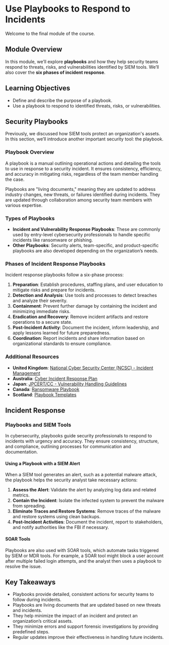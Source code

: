 # **Use Playbooks to Respond to Incidents**

Welcome to the final module of the course.

## **Module Overview**

 In this module, we’ll explore **playbooks** and how they help security teams respond to threats, risks, and vulnerabilities identified by SIEM tools. We’ll also cover the **six phases of incident response**.

## **Learning Objectives**

- Define and describe the purpose of a playbook.
- Use a playbook to respond to identified threats, risks, or vulnerabilities.

## **Security Playbooks**

Previously, we discussed how SIEM tools protect an organization's assets. In this section, we’ll introduce another important security tool: the playbook.

### Playbook Overview

A playbook is a manual outlining operational actions and detailing the tools to use in response to a security incident. It ensures consistency, efficiency, and accuracy in mitigating risks, regardless of the team member handling the case.

Playbooks are "living documents," meaning they are updated to address industry changes, new threats, or failures identified during incidents. They are updated through collaboration among security team members with various expertise.

### Types of Playbooks

- **Incident and Vulnerability Response Playbooks**: These are commonly used by entry-level cybersecurity professionals to handle specific incidents like ransomware or phishing.
- **Other Playbooks**: Security alerts, team-specific, and product-specific playbooks are also developed depending on the organization’s needs.

### Phases of Incident Response Playbooks

Incident response playbooks follow a six-phase process:

1. **Preparation**: Establish procedures, staffing plans, and user education to mitigate risks and prepare for incidents.
2. **Detection and Analysis**: Use tools and processes to detect breaches and analyze their severity.
3. **Containment**: Prevent further damage by containing the incident and minimizing immediate risks.
4. **Eradication and Recovery**: Remove incident artifacts and restore operations to a secure state.
5. **Post-Incident Activity**: Document the incident, inform leadership, and apply lessons learned for future preparedness.
6. **Coordination**: Report incidents and share information based on organizational standards to ensure compliance.

### Additional Resources

- **United Kingdom**: [National Cyber Security Center (NCSC) - Incident Management](https://www.ncsc.gov.uk/section/about-ncsc/incident-management)
- **Australia**: [Cyber Incident Response Plan](https://www.cyber.gov.au/sites/default/files/2023-03/ACSC%20Cyber%20Incident%20Response%20Plan%20Guidance_A4.pdf)
- **Japan**: [JPCERT/CC - Vulnerability Handling Guidelines](https://www.jpcert.or.jp/english/vh/guidelines.html)
- **Canada**: [Ransomware Playbook](https://cyber.gc.ca/en/guidance/ransomware-playbook-itsm00099)
- **Scotland**: [Playbook Templates](https://www.gov.scot/publications/cyber-resilience-incident-management/)

## **Incident Response**

### Playbooks and SIEM Tools

In cybersecurity, playbooks guide security professionals to respond to incidents with urgency and accuracy. They ensure consistency, structure, and compliance, outlining processes for communication and documentation.

#### Using a Playbook with a SIEM Alert

When a SIEM tool generates an alert, such as a potential malware attack, the playbook helps the security analyst take necessary actions:

1. **Assess the Alert**: Validate the alert by analyzing log data and related metrics.
2. **Contain the Incident**: Isolate the infected system to prevent the malware from spreading.
3. **Eliminate Traces and Restore Systems**: Remove traces of the malware and restore systems using clean backups.
4. **Post-Incident Activities**: Document the incident, report to stakeholders, and notify authorities like the FBI if necessary.

#### SOAR Tools

Playbooks are also used with SOAR tools, which automate tasks triggered by SIEM or MDR tools. For example, a SOAR tool might block a user account after multiple failed login attempts, and the analyst then uses a playbook to resolve the issue.


## **Key Takeaways**

- Playbooks provide detailed, consistent actions for security teams to follow during incidents.
- Playbooks are living documents that are updated based on new threats and incidents.
- They help minimize the impact of an incident and protect an organization’s critical assets.
- They minimize errors and support forensic investigations by providing predefined steps.
- Regular updates improve their effectiveness in handling future incidents.
